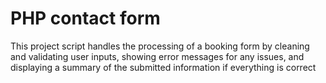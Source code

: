 # PHP contact form
 This project script handles the processing of a booking form by cleaning and validating user inputs, showing error messages for any issues, and displaying a summary of the submitted information if everything is correct
